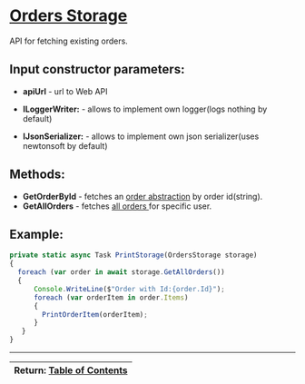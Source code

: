 # [Orders Storage](../../Checkout.CustomerLib/OrdersStorage.cs)

API for fetching existing orders.

## Input constructor parameters:

 * **apiUrl**  - url to Web API 

 * **ILoggerWriter:** - allows to implement own logger(logs nothing by default)  
 
 * **IJsonSerializer:** - allows to implement own json serializer(uses newtonsoft by default)
 
## Methods:
* **GetOrderById** - fetches an [order abstraction](order.md)  by order id(string).
* **GetAllOrders** - fetches [all orders ](order.md)  for specific user.

## Example:
~~~javascript
private static async Task PrintStorage(OrdersStorage storage)
{
  foreach (var order in await storage.GetAllOrders())
  {
      Console.WriteLine($"Order with Id:{order.Id}");
      foreach (var orderItem in order.Items)
      {
        PrintOrderItem(orderItem);
      }
   }
}
~~~

---
| Return: [Table of Contents](../table-of-contents.md) |
|----|
